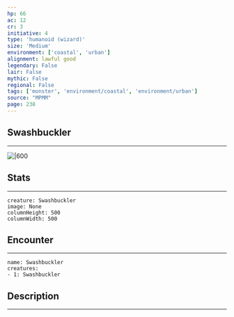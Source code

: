 ```yaml
---
hp: 66
ac: 12
cr: 3
initiative: 4
type: 'humanoid (wizard)'    
size: 'Medium'
environment: ['coastal', 'urban']
alignment: lawful good
legendary: False
lair: False
mythic: False
regional: False
tags: ['monster', 'environment/coastal', 'environment/urban']
source: "MPMM"
page: 238
---
```


## Swashbuckler
---

![|600](D:/Program%20Files/5e.tools/img/bestiary/MPMM/Swashbuckler.webp)

## Stats
---

```statblock
creature: Swashbuckler
image: None
columnHeight: 500
columnWidth: 500
```

## Encounter
---

```encounter-table
name: Swashbuckler
creatures:
- 1: Swashbuckler
```

## Description
---




